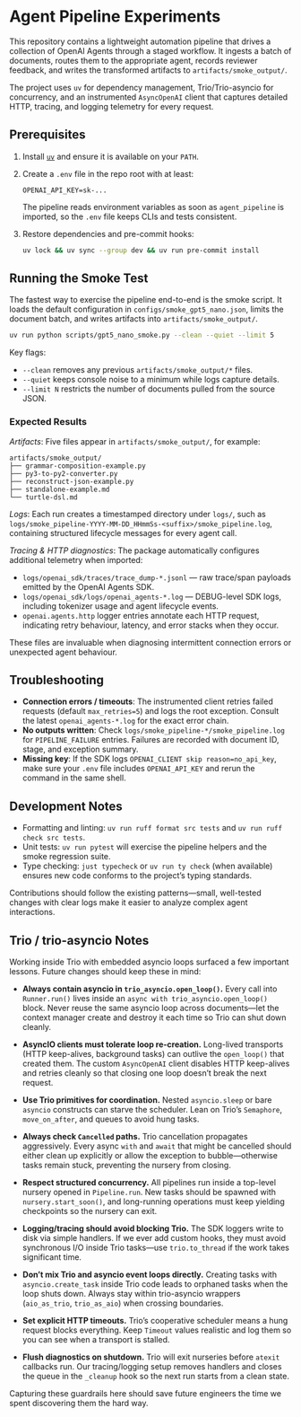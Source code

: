 # Agent Pipeline Experiments

This repository contains a lightweight automation pipeline that drives a
collection of OpenAI Agents through a staged workflow. It ingests a batch of
documents, routes them to the appropriate agent, records reviewer feedback, and
writes the transformed artifacts to `artifacts/smoke_output/`.

The project uses `uv` for dependency management, Trio/Trio-asyncio for
concurrency, and an instrumented `AsyncOpenAI` client that captures detailed
HTTP, tracing, and logging telemetry for every request.

## Prerequisites

1. Install [`uv`](https://github.com/astral-sh/uv) and ensure it is available on
   your `PATH`.
2. Create a `.env` file in the repo root with at least:

   ```env
   OPENAI_API_KEY=sk-...
   ```

   The pipeline reads environment variables as soon as `agent_pipeline` is
   imported, so the `.env` file keeps CLIs and tests consistent.

3. Restore dependencies and pre-commit hooks:

   ```bash
   uv lock && uv sync --group dev && uv run pre-commit install
   ```

## Running the Smoke Test

The fastest way to exercise the pipeline end-to-end is the smoke script. It
loads the default configuration in `configs/smoke_gpt5_nano.json`, limits the
document batch, and writes artifacts into `artifacts/smoke_output/`.

```bash
uv run python scripts/gpt5_nano_smoke.py --clean --quiet --limit 5
```

Key flags:

- `--clean` removes any previous `artifacts/smoke_output/*` files.
- `--quiet` keeps console noise to a minimum while logs capture details.
- `--limit N` restricts the number of documents pulled from the source JSON.

### Expected Results

*Artifacts*: Five files appear in `artifacts/smoke_output/`, for example:

```
artifacts/smoke_output/
├── grammar-composition-example.py
├── py3-to-py2-converter.py
├── reconstruct-json-example.py
├── standalone-example.md
└── turtle-dsl.md
```

*Logs*: Each run creates a timestamped directory under `logs/`, such as
`logs/smoke_pipeline-YYYY-MM-DD_HHmmSs-<suffix>/smoke_pipeline.log`, containing
structured lifecycle messages for every agent call.

*Tracing & HTTP diagnostics*: The package automatically configures additional
telemetry when imported:

- `logs/openai_sdk/traces/trace_dump-*.jsonl` — raw trace/span payloads emitted
  by the OpenAI Agents SDK.
- `logs/openai_sdk/logs/openai_agents-*.log` — DEBUG-level SDK logs, including
  tokenizer usage and agent lifecycle events.
- `openai.agents.http` logger entries annotate each HTTP request, indicating
  retry behaviour, latency, and error stacks when they occur.

These files are invaluable when diagnosing intermittent connection errors or
unexpected agent behaviour.

## Troubleshooting

- **Connection errors / timeouts**: The instrumented client retries failed
  requests (default `max_retries=5`) and logs the root exception. Consult the
  latest `openai_agents-*.log` for the exact error chain.
- **No outputs written**: Check `logs/smoke_pipeline-*/smoke_pipeline.log` for
  `PIPELINE_FAILURE` entries. Failures are recorded with document ID, stage, and
  exception summary.
- **Missing key**: If the SDK logs `OPENAI_CLIENT skip reason=no_api_key`, make
  sure your `.env` file includes `OPENAI_API_KEY` and rerun the command in the
  same shell.

## Development Notes

- Formatting and linting: `uv run ruff format src tests` and
  `uv run ruff check src tests`.
- Unit tests: `uv run pytest` will exercise the pipeline helpers and the smoke
  regression suite.
- Type checking: `just typecheck` or `uv run ty check` (when available) ensures
  new code conforms to the project’s typing standards.

Contributions should follow the existing patterns—small, well-tested changes
with clear logs make it easier to analyze complex agent interactions.

## Trio / trio-asyncio Notes

Working inside Trio with embedded asyncio loops surfaced a few important lessons. Future changes should keep these in mind:

- **Always contain asyncio in `trio_asyncio.open_loop()`.** Every call into `Runner.run()` lives inside an `async with trio_asyncio.open_loop()` block. Never reuse the same asyncio loop across documents—let the context manager create and destroy it each time so Trio can shut down cleanly.

- **AsyncIO clients must tolerate loop re-creation.** Long-lived transports (HTTP keep-alives, background tasks) can outlive the `open_loop()` that created them. The custom `AsyncOpenAI` client disables HTTP keep-alives and retries cleanly so that closing one loop doesn’t break the next request.

- **Use Trio primitives for coordination.** Nested `asyncio.sleep` or bare `asyncio` constructs can starve the scheduler. Lean on Trio’s `Semaphore`, `move_on_after`, and queues to avoid hung tasks.

- **Always check `Cancelled` paths.** Trio cancellation propagates aggressively. Every async `with` and `await` that might be cancelled should either clean up explicitly or allow the exception to bubble—otherwise tasks remain stuck, preventing the nursery from closing.

- **Respect structured concurrency.** All pipelines run inside a top-level nursery opened in `Pipeline.run`. New tasks should be spawned with `nursery.start_soon()`, and long-running operations must keep yielding checkpoints so the nursery can exit.

- **Logging/tracing should avoid blocking Trio.** The SDK loggers write to disk via simple handlers. If we ever add custom hooks, they must avoid synchronous I/O inside Trio tasks—use `trio.to_thread` if the work takes significant time.

- **Don’t mix Trio and asyncio event loops directly.** Creating tasks with `asyncio.create_task` inside Trio code leads to orphaned tasks when the loop shuts down. Always stay within trio-asyncio wrappers (`aio_as_trio`, `trio_as_aio`) when crossing boundaries.

- **Set explicit HTTP timeouts.** Trio’s cooperative scheduler means a hung request blocks everything. Keep `Timeout` values realistic and log them so you can see when a transport is stalled.

- **Flush diagnostics on shutdown.** Trio will exit nurseries before `atexit` callbacks run. Our tracing/logging setup removes handlers and closes the queue in the `_cleanup` hook so the next run starts from a clean state.

Capturing these guardrails here should save future engineers the time we spent discovering them the hard way.
